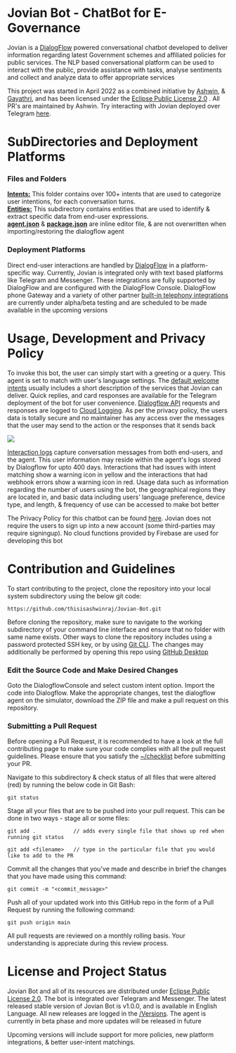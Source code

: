 # Jovian Bot - ChatBot for E-Governance

Jovian is a [DialogFlow](https://cloud.google.com/dialogflow) powered conversational chatbot developed to deliver information regarding latest Government schemes and affiliated policies for public services. The NLP based conversational platform can be used to interact with the public, provide assistance with tasks, analyse sentiments and collect and analyze data to offer appropriate services

This project was started in April 2022 as a combined initiative by [Ashwin](https://github.com/thisisashwinraj), & [Gayathri](https://github.com/rameshgayathri), and has been licensed under the [Eclipse Public License 2.0](https://github.com/thisisashwinraj/JovianBot-ChatBot-For-Social-Good/blob/main/LICENSE) . All PR's are maintained by Ashwin. Try interacting with Jovian deployed over Telegram [here](http://t.me/jovian_bot).

# SubDirectories and Deployment Platforms

### Files and Folders
**[Intents:](https://github.com/thisisashwinraj/JovianBot-ChatBot-For-Social-Good)** This folder contains over 100+ intents that are used to categorize user intentions, for each conversation turns.
<br>**[Entities:](https://github.com/thisisashwinraj/JovianBot-ChatBot-For-Social-Good/tree/main/entities)** This subdirectory contains entities that are used to identify & extract specific data from end-user expressions.
<br>**[agent.json](https://github.com/thisisashwinraj/JovianBot-ChatBot-For-Social-Good/blob/main/agent.json)** & **[package.json](https://github.com/thisisashwinraj/JovianBot-ChatBot-For-Social-Good/blob/main/package.json)** are inline editor file, & are not overwritten when importing/restoring the dialogflow agent

### Deployment Platforms

Direct end-user interactions are handled by [DialogFlow](https://dialogflow.cloud.google.com/) in a platform-specific way. Currently, Jovian is integrated only with text based platforms like Telegram and Messenger. These integrations are fully supported by DialogFlow and are configured with the DialogFlow Console. DialogFlow phone Gateway and a variety of other partner [built-in telephony integrations](https://cloud.google.com/dialogflow/cx/docs/concept/integration) are currently under alpha/beta testing and are scheduled to be made available in the upcoming versions

# Usage, Development and Privacy Policy

To invoke this bot, the user can simply start with a greeting or a query. This agent is set to match with user's language settings. The [default welcome intents](https://github.com/thisisashwinraj/JovianBot-ChatBot-For-Social-Good/blob/main/intents/Default%20Welcome%20Intent.json) usually includes a short description of the services that Jovian can deliver. Quick replies, and card responses are available for the Telegram deployment of the bot for user convenience. [Dialogflow API](https://cloud.google.com/dialogflow/es/docs/reference/rest/v2-overview) requests and responses are logged to [Cloud Logging](https://cloud.google.com/logging). As per the privacy policy, the users data is totally secure and no maintainer has any access over the messages that the user may send to the action or the responses that it sends back

![](https://github.com/thisisashwinraj/JovianBot-ChatBot-For-Social-Good/blob/main/flutterbot/assets/jovianBotDemo.gif)

[Interaction logs](https://cloud.google.com/dialogflow/es/docs/interaction-logging) capture conversation messages from both end-users, and the agent. This user information may reside within the agent's logs stored by Dialogflow for upto 400 days. Interactions that had issues with intent matching show a warning icon in yellow and the interactions that had webhook errors show a warning icon in red. Usage data such as information regarding the number of users using the bot, the geographical regions they are located in, and basic data including users’ language preference, device type, and length, & frequency of use can be accessed to make bot better

The Privacy Policy for this chatbot can be found [here](https://drive.google.com/file/d/15lGNlJJCo90k0x6s2jnaozdx_fpK8lv8/view?usp=sharing). Jovian does not require the users to sign up into a new account (some third-parties may require signingup). No cloud functions provided by Firebase are used for developing this bot

# Contribution and Guidelines

To start contributing to the project, clone the repository into your local system subdirectory using the below git code:
```
https://github.com/thisisashwinraj/Jovian-Bot.git
```
Before cloning the repository, make sure to navigate to the working subdirectory of your command line interface and ensure that no folder with same name exists. Other ways to clone the repository includes using a password protected SSH key, or by using [Git CLI](https://cli.github.com/). The changes may additionally be performed by opening this repo using [GitHub Desktop](https://desktop.github.com/)

### Edit the Source Code and Make Desired Changes

Goto the DialogflowConsole and select custom intent option. Import the code into Dialogflow. Make the appropriate changes, test the dialogflow agent on the simulator, download the ZIP file and make a pull request on this repository.

### Submitting a Pull Request
Before opening a Pull Request, it is recommended to have a look at the full contributing page to make sure your code complies with all the pull request guidelines. Please ensure that you satisfy the [~/checklist](https://github.com/thisisashwinraj/JovianBot-ChatBot-For-Social-Good/blob/main/.github/PULL_REQUEST_TEMPLATE/pull_request_template.md) before submitting your PR.

Navigate to this subdirectory & check status of all files that were altered (red) by running the below code in Git Bash:
```
git status
```
Stage all your files that are to be pushed into your pull request. This can be done in two ways - stage all or some files:
```
git add .            // adds every single file that shows up red when running git status
```
```
git add <filename>   // type in the particular file that you would like to add to the PR
```

Commit all the changes that you've made and describe in brief the changes that you have made using this command:
```
git commit -m "<commit_message>"
```
Push all of your updated work into this GitHub repo in the form of a Pull Request by running the following command:
```
git push origin main
```
All pull requests are reviewed on a monthly rolling basis. Your understanding is appreciate during this review process.

# License and Project Status
Jovian Bot and all of its resources are distributed under [Eclipse Public License 2.0](https://github.com/thisisashwinraj/JovianBot-ChatBot-For-Social-Good/blob/main/LICENSE). The bot is integrated over Telegram and Messenger. The latest released stable version of Jovian Bot is v1.0.0, and is available in English Language. All new releases are logged in the [/Versions](https://github.com/thisisashwinraj/JovianBot-ChatBot-For-Social-Good/tree/main/versions). The agent is currently in beta phase and more updates will be released in future

Upcoming versions will include support for more policies, new platform integrations, & better user-intent matchings.
